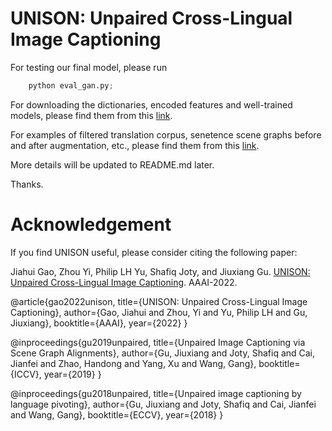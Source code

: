 # UNISON: Unpaired Cross-Lingual Image Captioning

For testing our final model, please run
```python
    python eval_gan.py;
```

For downloading the dictionaries, encoded features and well-trained models, please find them from this [link](https://drive.google.com/drive/folders/18tSNvcUU79aySd6MWV3j_zwx7dC6KVuT?usp=sharing). 

For examples of filtered translation corpus, senetence scene graphs before and after augmentation, etc., please find them from this [link](https://drive.google.com/drive/u/2/folders/1FuO5TzI8HX7fDMna9WrWJNw2dUkwVSgQ).

More details will be updated to README.md later. 

Thanks.

# Acknowledgement
If you find UNISON useful, please consider citing the following paper:

Jiahui Gao, Zhou Yi, Philip LH Yu, Shafiq Joty, and Jiuxiang Gu. [UNISON: Unpaired Cross-Lingual Image Captioning](https://www.aaai.org/AAAI22Papers/AAAI-5395.GaoJ.pdf). AAAI-2022.

@article{gao2022unison,
  title={UNISON: Unpaired Cross-Lingual Image Captioning},
  author={Gao, Jiahui and Zhou, Yi and Yu, Philip LH and Gu, Jiuxiang},
  booktitle={AAAI},
  year={2022}
}

@inproceedings{gu2019unpaired,
  title={Unpaired Image Captioning via Scene Graph Alignments},
  author={Gu, Jiuxiang and Joty, Shafiq and Cai, Jianfei and Zhao, Handong and Yang, Xu and Wang, Gang},
  booktitle={ICCV},
  year={2019}
}

@inproceedings{gu2018unpaired,
  title={Unpaired image captioning by language pivoting},
  author={Gu, Jiuxiang and Joty, Shafiq and Cai, Jianfei and Wang, Gang},
  booktitle={ECCV},
  year={2018}
}

